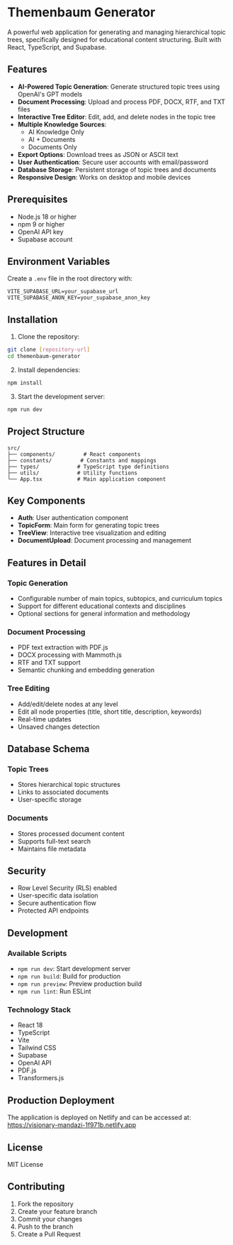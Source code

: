 # Themenbaum Generator

A powerful web application for generating and managing hierarchical topic trees, specifically designed for educational content structuring. Built with React, TypeScript, and Supabase.

## Features

- **AI-Powered Topic Generation**: Generate structured topic trees using OpenAI's GPT models
- **Document Processing**: Upload and process PDF, DOCX, RTF, and TXT files
- **Interactive Tree Editor**: Edit, add, and delete nodes in the topic tree
- **Multiple Knowledge Sources**:
  - AI Knowledge Only
  - AI + Documents
  - Documents Only
- **Export Options**: Download trees as JSON or ASCII text
- **User Authentication**: Secure user accounts with email/password
- **Database Storage**: Persistent storage of topic trees and documents
- **Responsive Design**: Works on desktop and mobile devices

## Prerequisites

- Node.js 18 or higher
- npm 9 or higher
- OpenAI API key
- Supabase account

## Environment Variables

Create a `.env` file in the root directory with:

```env
VITE_SUPABASE_URL=your_supabase_url
VITE_SUPABASE_ANON_KEY=your_supabase_anon_key
```

## Installation

1. Clone the repository:
```bash
git clone [repository-url]
cd themenbaum-generator
```

2. Install dependencies:
```bash
npm install
```

3. Start the development server:
```bash
npm run dev
```

## Project Structure

```
src/
├── components/         # React components
├── constants/         # Constants and mappings
├── types/            # TypeScript type definitions
├── utils/            # Utility functions
└── App.tsx           # Main application component
```

## Key Components

- **Auth**: User authentication component
- **TopicForm**: Main form for generating topic trees
- **TreeView**: Interactive tree visualization and editing
- **DocumentUpload**: Document processing and management

## Features in Detail

### Topic Generation
- Configurable number of main topics, subtopics, and curriculum topics
- Support for different educational contexts and disciplines
- Optional sections for general information and methodology

### Document Processing
- PDF text extraction with PDF.js
- DOCX processing with Mammoth.js
- RTF and TXT support
- Semantic chunking and embedding generation

### Tree Editing
- Add/edit/delete nodes at any level
- Edit all node properties (title, short title, description, keywords)
- Real-time updates
- Unsaved changes detection

## Database Schema

### Topic Trees
- Stores hierarchical topic structures
- Links to associated documents
- User-specific storage

### Documents
- Stores processed document content
- Supports full-text search
- Maintains file metadata

## Security

- Row Level Security (RLS) enabled
- User-specific data isolation
- Secure authentication flow
- Protected API endpoints

## Development

### Available Scripts

- `npm run dev`: Start development server
- `npm run build`: Build for production
- `npm run preview`: Preview production build
- `npm run lint`: Run ESLint

### Technology Stack

- React 18
- TypeScript
- Vite
- Tailwind CSS
- Supabase
- OpenAI API
- PDF.js
- Transformers.js

## Production Deployment

The application is deployed on Netlify and can be accessed at:
https://visionary-mandazi-1f971b.netlify.app

## License

MIT License

## Contributing

1. Fork the repository
2. Create your feature branch
3. Commit your changes
4. Push to the branch
5. Create a Pull Request